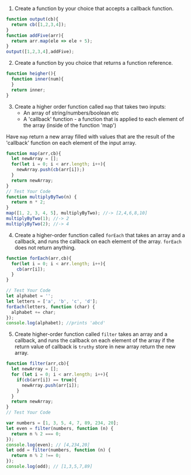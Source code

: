 1. Create a function by your choice that accepts a callback function.
```js
function output(cb){
  return cb([1,2,3,4]);
}
function addFive(arr){
  return arr.map(ele => ele + 5);
} 
output([1,2,3,4],addFive);
```

2. Create a function by you choice that returns a function reference.
```js
function heigher(){
  function inner(num){
  }
  return inner;
}
```

3. Create a higher order function called `map` that takes two inputs:
   - An array of string/numbers/boolean etc
   - A 'callback' function - a function that is applied to each element of the array (inside of the function 'map')

Have `map` return a new array filled with values that are the result of the 'callback' function on each element of the input array.

```js
function map(arr,cb){
  let newArray = [];
  for(let i = 0; i < arr.length; i++){
    newArray.push(cb(arr[i]);)
  }
  return newArray;
}
// Test Your Code
function multiplyByTwo(n) {
  return n * 2;
}
map([1, 2, 3, 4, 5], multiplyByTwo); //-> [2,4,6,8,10]
multiplyByTwo(1); //-> 2
multiplyByTwo(2); //-> 4
```

4. Create a higher-order function called `forEach` that takes an array and a callback, and runs the callback on each element of the array. `forEach` does not return anything.

```js
function forEach(arr,cb){
  for(let i = 0; i < arr.length; i++){
    cb(arr[i]);
  }
}

// Test Your Code
let alphabet = '';
let letters = ['a', 'b', 'c', 'd'];
forEach(letters, function (char) {
  alphabet += char;
});
console.log(alphabet); //prints 'abcd'
```

5. Create higher-order function called `filter` takes an array and a callback, and runs the callback on each element of the array if the return value of callback is `truthy` store in new array return the new array.

```js
function filter(arr,cb){
  let newArray = [];
  for (let i = 0; i < arr.length; i++){
    if(cb(arr[i]) == true){
      newArray.push(arr[i]);
    }
  }
  return newArray;
}
// Test Your Code

var numbers = [1, 3, 5, 4, 7, 89, 234, 20];
let even = filter(numbers, function (n) {
  return n % 2 === 0;
});
console.log(even); // [4,234,20]
let odd = filter(numbers, function (n) {
  return n % 2 !== 0;
});
console.log(odd); // [1,3,5,7,89]
```
